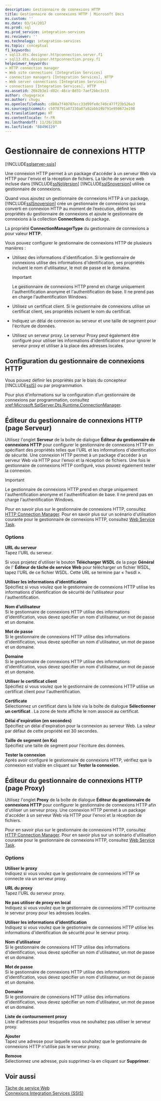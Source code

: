 ```yaml
---
description: Gestionnaire de connexions HTTP
title: Gestionnaire de connexions HTTP | Microsoft Docs
ms.custom: ''
ms.date: 03/14/2017
ms.prod: sql
ms.prod_service: integration-services
ms.reviewer: ''
ms.technology: integration-services
ms.topic: conceptual
f1_keywords:
- sql13.dts.designer.httpconnection.server.f1
- sql13.dts.designer.httpconnection.proxy.f1
helpviewer_keywords:
- HTTP connection manager
- Web site connections [Integration Services]
- connection managers [Integration Services], HTTP
- Web server connections [Integration Services]
- connections [Integration Services], HTTP
ms.assetid: 26b2b3e1-d02c-46ca-8d31-7aef2bbc3c53
author: chugugrace
ms.author: chugu
ms.openlocfilehash: cd88a7f40787ecc33d99fe0c749c477f23b526a3
ms.sourcegitcommit: c5078791a07330a87a92abb19b791e950672e198
ms.translationtype: HT
ms.contentlocale: fr-FR
ms.lasthandoff: 11/26/2020
ms.locfileid: "88496129"
---
```

# <a name="http-connection-manager"></a>Gestionnaire de connexions HTTP

[!INCLUDE[sqlserver-ssis](../../includes/applies-to-version/sqlserver-ssis.md)]


  Une connexion HTTP permet à un package d'accéder à un serveur Web via HTTP pour l'envoi et la réception de fichiers. La tâche de service web incluse dans [!INCLUDE[ssNoVersion](../../includes/ssnoversion-md.md)] [!INCLUDE[ssISnoversion](../../includes/ssisnoversion-md.md)] utilise ce gestionnaire de connexions.  
  
 Quand vous ajoutez un gestionnaire de connexions HTTP à un package, [!INCLUDE[ssISnoversion](../../includes/ssisnoversion-md.md)] crée un gestionnaire de connexions qui sera converti en connexion HTTP au moment de l’exécution, définit les propriétés du gestionnaire de connexions et ajoute le gestionnaire de connexions à la collection **Connections** du package.  
  
 La propriété **ConnectionManagerType** du gestionnaire de connexions a pour valeur **HTTP**.  
  
 Vous pouvez configurer le gestionnaire de connexions HTTP de plusieurs manières :  
  
-   Utilisez des informations d'identification. Si le gestionnaire de connexions utilise des informations d'identification, ses propriétés incluent le nom d'utilisateur, le mot de passe et le domaine.  
  
    > [!IMPORTANT]  
    >  Le gestionnaire de connexions HTTP prend en charge uniquement l'authentification anonyme et l'authentification de base. Il ne prend pas en charge l'authentification Windows.  
  
-   Utilisez un certificat client. Si le gestionnaire de connexions utilise un certificat client, ses propriétés incluent le nom du certificat.  
  
-   Indiquez un délai de connexion au serveur et une taille de segment pour l'écriture de données.  
  
-   Utilisez un serveur proxy. Le serveur Proxy peut également être configuré pour utiliser les informations d'identification et pour ignorer le serveur proxy et utiliser à la place des adresses locales.  
  
## <a name="configuration-of-the-http-connection-manager"></a>Configuration du gestionnaire de connexions HTTP  
 Vous pouvez définir les propriétés par le biais du concepteur [!INCLUDE[ssIS](../../includes/ssis-md.md)] ou par programmation.  
  
 Pour plus d’informations sur la configuration d’un gestionnaire de connexions par programmation, consultez <xref:Microsoft.SqlServer.Dts.Runtime.ConnectionManager>.  
  
## <a name="http-connection-manager-editor-server-page"></a>Éditeur du gestionnaire de connexions HTTP (page Serveur)
  Utilisez l'onglet **Serveur** de la boîte de dialogue **Éditeur du gestionnaire de connexions HTTP** pour configurer le gestionnaire de connexions HTTP en spécifiant des propriétés telles que l'URL et les informations d'identification de sécurité. Une connexion HTTP permet à un package d'accéder à un serveur Web via HTTP pour l'envoi et la réception de fichiers. Une fois le gestionnaire de connexions HTTP configuré, vous pouvez également tester la connexion.  
  
> [!IMPORTANT]  
>  Le gestionnaire de connexions HTTP prend en charge uniquement l'authentification anonyme et l'authentification de base. Il ne prend pas en charge l'authentification Windows.  
  
 Pour en savoir plus sur le gestionnaire de connexions HTTP, consultez [HTTP Connection Manager](../../integration-services/connection-manager/http-connection-manager.md). Pour en savoir plus sur un scénario d'utilisation courante pour le gestionnaire de connexions HTTP, consultez [Web Service Task](../../integration-services/control-flow/web-service-task.md).  
  
### <a name="options"></a>Options  
 **URL du serveur**  
 Tapez l'URL du serveur.  
  
 Si vous projetez d'utiliser le bouton **Télécharger WSDL** de la page **Général** de l' **Éditeur de tâche de service Web** pour télécharger un fichier WSDL, tapez l'URL de ce fichier WSDL. Cette URL se termine par « ?wsdl ».  
  
 **Utiliser les informations d'identification**  
 Spécifiez si vous voulez que le gestionnaire de connexions HTTP utilise les informations d'identification de sécurité de l'utilisateur pour l'authentification.  
  
 **Nom d’utilisateur**  
 Si le gestionnaire de connexions HTTP utilise des informations d'identification, vous devez spécifier un nom d'utilisateur, un mot de passe et un domaine.  
  
 **Mot de passe**  
 Si le gestionnaire de connexions HTTP utilise des informations d'identification, vous devez spécifier un nom d'utilisateur, un mot de passe et un domaine.  
  
 **Domaine**  
 Si le gestionnaire de connexions HTTP utilise des informations d'identification, vous devez spécifier un nom d'utilisateur, un mot de passe et un domaine.  
  
 **Utiliser le certificat client**  
 Spécifiez si vous voulez que le gestionnaire de connexions HTTP utilise un certificat client pour l'authentification.  
  
 **Certificate**  
 Sélectionnez un certificat dans la liste via la boîte de dialogue **Sélectionner un certificat** . La zone de texte affiche le nom associé au certificat.  
  
 **Délai d'expiration (en secondes)**  
 Spécifiez un délai d'expiration pour la connexion au serveur Web. La valeur par défaut de cette propriété est 30 secondes.  
  
 **Taille de segment (en Ko)**  
 Spécifiez une taille de segment pour l'écriture des données.  
  
 **Tester la connexion**  
 Après avoir configuré le gestionnaire de connexions HTTP, vérifiez que la connexion est viable en cliquant sur **Tester la connexion**.  
  
## <a name="http-connection-manager-editor-proxy-page"></a>Éditeur du gestionnaire de connexions HTTP (page Proxy)
  Utilisez l'onglet **Proxy** de la boîte de dialogue **Éditeur du gestionnaire de connexions HTTP** pour configurer le gestionnaire de connexions HTTP afin d'utiliser un serveur proxy. Une connexion HTTP permet à un package d'accéder à un serveur Web via HTTP pour l'envoi et la réception de fichiers.  
  
 Pour en savoir plus sur le gestionnaire de connexions HTTP, consultez [HTTP Connection Manager](../../integration-services/connection-manager/http-connection-manager.md). Pour en savoir plus sur un scénario d'utilisation courante pour le gestionnaire de connexions HTTP, consultez [Web Service Task](../../integration-services/control-flow/web-service-task.md).  
  
### <a name="options"></a>Options  
 **Utiliser le proxy**  
 Indiquez si vous voulez que le gestionnaire de connexions HTTP se connecte via un serveur proxy.  
  
 **URL du proxy**  
 Tapez l'URL du serveur proxy.  
  
 **Ne pas utiliser de proxy en local**  
 Indiquez si vous voulez que le gestionnaire de connexions HTTP contourne le serveur proxy pour les adresses locales.  
  
 **Utiliser les informations d'identification**  
 Indiquez si vous voulez que le gestionnaire de connexions HTTP utilise les informations d'identification de sécurité pour le serveur proxy.  
  
 **Nom d’utilisateur**  
 Si le gestionnaire de connexions HTTP utilise des informations d'identification, vous devez spécifier un nom d'utilisateur, un mot de passe et un domaine.  
  
 **Mot de passe**  
 Si le gestionnaire de connexions HTTP utilise des informations d'identification, vous devez spécifier un nom d'utilisateur, un mot de passe et un domaine.  
  
 **Domaine**  
 Si le gestionnaire de connexions HTTP utilise des informations d'identification, vous devez spécifier un nom d'utilisateur, un mot de passe et un domaine.  
  
 **Liste de contournement proxy**  
 Liste d'adresses pour lesquelles vous ne souhaitez pas utiliser le serveur proxy.  
  
 **Ajouter**  
 Tapez une adresse pour laquelle vous souhaitez que le gestionnaire de connexions HTTP n'utilise pas le serveur proxy.  
  
 **Remove**  
 Sélectionnez une adresse, puis supprimez-la en cliquant sur **Supprimer**.  
  
## <a name="see-also"></a>Voir aussi  
 [Tâche de service Web](../../integration-services/control-flow/web-service-task.md)   
 [Connexions Integration Services &#40;SSIS&#41;](../../integration-services/connection-manager/integration-services-ssis-connections.md)  
  
  
